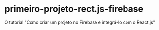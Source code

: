 # primeiro-projeto-rect.js-firebase
O tutorial "Como criar um projeto no Firebase e integrá-lo com o React.js" 
